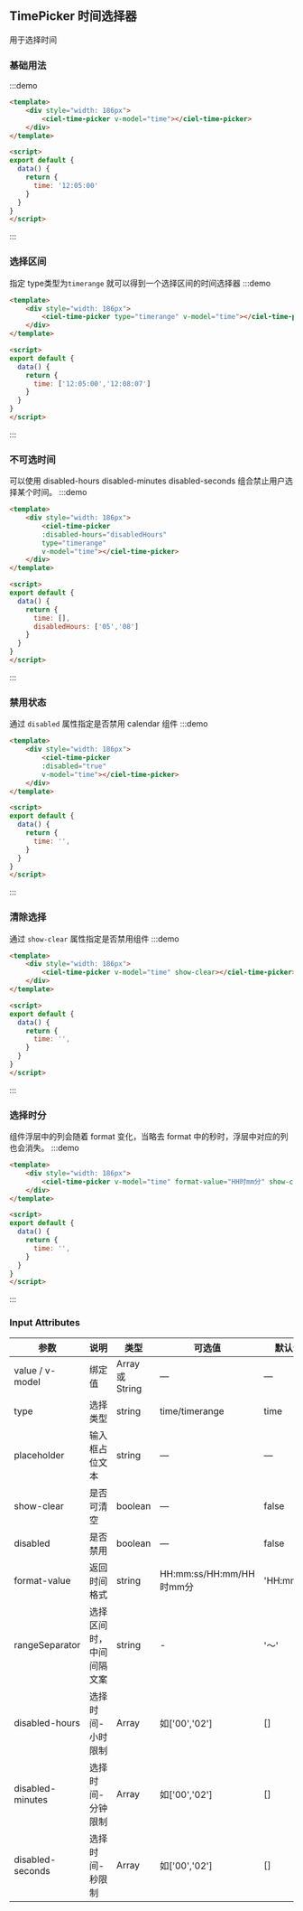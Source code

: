 ## TimePicker 时间选择器
用于选择时间

### 基础用法
:::demo
```html
<template>
	<div style="width: 186px">
		<ciel-time-picker v-model="time"></ciel-time-picker>
	</div>
</template>

<script>
export default {
  data() {
    return {
      time: '12:05:00'
    }
  }
}
</script>
```
:::

### 选择区间
指定 type类型为`timerange` 就可以得到一个选择区间的时间选择器
:::demo
```html
<template>
	<div style="width: 186px">
		<ciel-time-picker type="timerange" v-model="time"></ciel-time-picker>
	</div>
</template>

<script>
export default {
  data() {
    return {
      time: ['12:05:00','12:08:07']
    }
  }
}
</script>
```
:::

### 不可选时间
可以使用 disabled-hours disabled-minutes disabled-seconds 组合禁止用户选择某个时间。
:::demo
```html
<template>
	<div style="width: 186px">
		<ciel-time-picker 
		:disabled-hours="disabledHours" 
		type="timerange"
		v-model="time"></ciel-time-picker>
	</div>
</template>

<script>
export default {
  data() {
    return {
      time: [],
	  disabledHours: ['05','08']
    }
  }
}
</script>
```
:::


### 禁用状态
通过 `disabled` 属性指定是否禁用 calendar 组件
:::demo
```html
<template>
	<div style="width: 186px">
		<ciel-time-picker 
		:disabled="true"
		v-model="time"></ciel-time-picker>
	</div>
</template>

<script>
export default {
  data() {
    return {
      time: '',
    }
  }
}
</script>
```
:::

### 清除选择
通过 `show-clear` 属性指定是否禁用组件
:::demo
```html
<template>
	<div style="width: 186px">
		<ciel-time-picker v-model="time" show-clear></ciel-time-picker>
	</div>
</template>

<script>
export default {
  data() {
    return {
      time: '',
    }
  }
}
</script>
```
:::

### 选择时分
组件浮层中的列会随着 format 变化，当略去 format 中的秒时，浮层中对应的列也会消失。
:::demo
```html
<template>
	<div style="width: 186px">
		<ciel-time-picker v-model="time" format-value="HH时mm分" show-clear></ciel-time-picker>
	</div>
</template>

<script>
export default {
  data() {
    return {
      time: '',
    }
  }
}
</script>
```
:::

### Input Attributes

| 参数          | 说明            | 类型            | 可选值                 | 默认值   |
|-------------  |---------------- |---------------- |---------------------- |-------- |
| value / v-model | 绑定值           | Array 或 String  | — | — |
| type   | 选择类型    | string          | time/timerange | time |
| placeholder   | 输入框占位文本    | string          | — | — |
| show-clear     | 是否可清空        | boolean         | — | false |
| disabled      | 是否禁用          | boolean         | — | false   |
| format-value      | 返回时间格式          | string         | HH:mm:ss/HH:mm/HH时mm分 | 'HH:mm:ss'   |
| rangeSeparator      | 选择区间时，中间间隔文案          | string         | - | '～'   |
| disabled-hours      | 选择时间-小时限制          | Array         | 如['00','02'] | []   |
| disabled-minutes     | 选择时间-分钟限制          | Array         | 如['00','02']| []   |
| disabled-seconds     | 选择时间-秒限制          | Array         | 如['00','02']| []   |